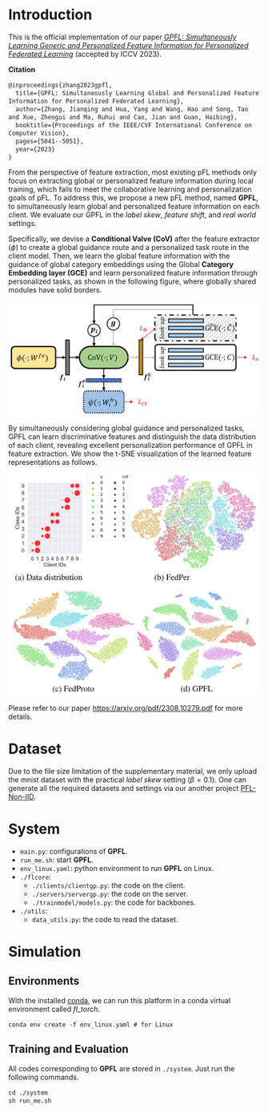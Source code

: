 # Introduction

This is the official implementation of our paper [*GPFL: Simultaneously Learning Generic and Personalized Feature Information for Personalized Federated Learning*](https://arxiv.org/pdf/2308.10279.pdf) (accepted by ICCV 2023). 

**Citation**

```
@inproceedings{zhang2023gpfl,
  title={GPFL: Simultaneously Learning Global and Personalized Feature Information for Personalized Federated Learning},
  author={Zhang, Jianqing and Hua, Yang and Wang, Hao and Song, Tao and Xue, Zhengui and Ma, Ruhui and Cao, Jian and Guan, Haibing},
  booktitle={Proceedings of the IEEE/CVF International Conference on Computer Vision},
  pages={5041--5051},
  year={2023}
}
```

From the perspective of feature extraction, most existing pFL methods only focus on extracting global or personalized feature information during local training, which fails to meet the collaborative learning and personalization goals of pFL. To address this, we propose a new pFL method, named **GPFL**, to simultaneously learn global and personalized feature information on each client. We evaluate our GPFL in the *label skew*, *feature shift*, and *real world* settings. 

Specifically, we devise a **Conditional Valve (CoV)** after the feature extractor ($\phi$) to create a global guidance route and a personalized task route in the client model. Then, we learn the global feature information with the guidance of global category embeddings using the Global **Category Embedding layer (GCE)** and learn personalized feature information through personalized tasks, as shown in the following figure, where globally shared modules have solid borders. 

![](./figs/fig1.png)

By simultaneously considering global guidance and personalized tasks, GPFL can learn discriminative features and distinguish the data distribution of each client, revealing excellent personalization performance of GPFL in feature extraction. We show the t-SNE visualization of the learned feature representations as follows. 

![](./figs/fig2.png)

Please refer to our paper https://arxiv.org/pdf/2308.10279.pdf for more details. 


# Dataset

Due to the file size limitation of the supplementary material, we only upload the mnist dataset with the practical *label skew* setting ($\beta=0.1$). One can generate all the required datasets and settings via our another project [PFL-Non-IID](https://github.com/TsingZ0/PFL-Non-IID). 


# System

- `main.py`: configurations of **GPFL**. 
- `run_me.sh`: start **GPFL**. 
- `env_linux.yaml`: python environment to run **GPFL** on Linux. 
- `./flcore`: 
    - `./clients/clientgp.py`: the code on the client. 
    - `./servers/servergp.py`: the code on the server. 
    - `./trainmodel/models.py`: the code for backbones. 
- `./utils`:
    - `data_utils.py`: the code to read the dataset. 

# Simulation

## Environments
With the installed [conda](https://repo.anaconda.com/miniconda/Miniconda3-latest-Linux-x86_64.sh), we can run this platform in a conda virtual environment called *fl_torch*. 
```
conda env create -f env_linux.yaml # for Linux
```


## Training and Evaluation

All codes corresponding to **GPFL** are stored in `./system`. Just run the following commands.

```
cd ./system
sh run_me.sh
```